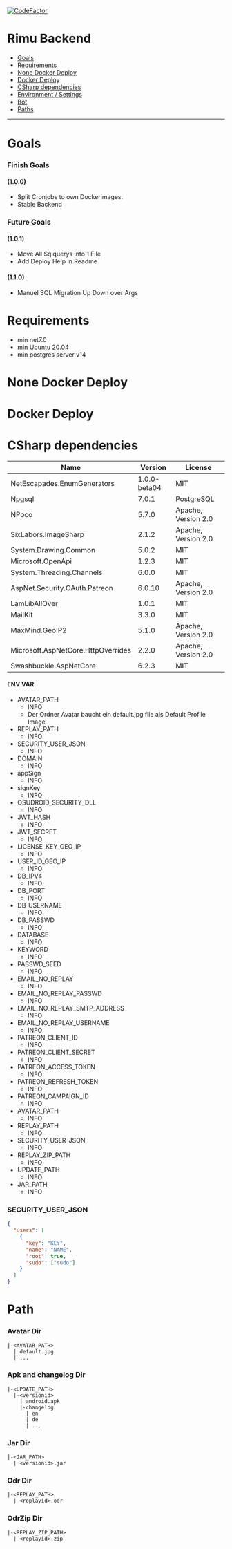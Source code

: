 [![CodeFactor](https://www.codefactor.io/repository/github/osudroid/o-nightly/badge)](https://www.codefactor.io/repository/github/osudroid/o-nightly)

Rimu Backend
=============================
- [Goals](#goals)
- [Requirements](#requirements)
- [None Docker Deploy](#none-docker-deploy)
- [Docker Deploy](#docker-deploy)
- [CSharp dependencies](#csharp-dependencies)
- [Environment / Settings](#environment)
- [Bot](#securityuserjson)
- [Paths](#path)
----------------------------------

# Goals

### Finish Goals
#### (1.0.0)
- Split Cronjobs to own Dockerimages.
- Stable Backend
### Future Goals
#### (1.0.1)
- Move All Sqlquerys into 1 File
- Add Deploy Help in Readme
#### (1.1.0)
- Manuel SQL Migration Up Down over Args



# Requirements
- min net7.0
- min Ubuntu 20.04
- min postgres server v14


# None Docker Deploy



# Docker Deploy



# CSharp dependencies
| Name                               | Version      | License                            |
| -----------------------------------|--------------|------------------------------------|
| NetEscapades.EnumGenerators        | 1.0.0-beta04 | MIT                                |
| Npgsql                             | 7.0.1        | PostgreSQL                         |
| NPoco                              | 5.7.0        | Apache, Version 2.0                |
| SixLabors.ImageSharp               | 2.1.2        | Apache, Version 2.0                |
| System.Drawing.Common              | 5.0.2        | MIT                                |
| Microsoft.OpenApi                  | 1.2.3        | MIT                                |
| System.Threading.Channels          | 6.0.0        | MIT                                |
| AspNet.Security.OAuth.Patreon      | 6.0.10       | Apache, Version 2.0                |
| LamLibAllOver                      | 1.0.1        | MIT                                |
| MailKit                            | 3.3.0        | MIT                                |
| MaxMind.GeoIP2                     | 5.1.0        | Apache, Version 2.0                |
| Microsoft.AspNetCore.HttpOverrides | 2.2.0        | Apache, Version 2.0                |
| Swashbuckle.AspNetCore             | 6.2.3        | MIT                                |

#### ENV VAR
- AVATAR_PATH
  - INFO 
  - Der Ordner Avatar baucht ein default.jpg file als Default Profile Image
- REPLAY_PATH
  - INFO 
- SECURITY_USER_JSON
  - INFO 
- DOMAIN
  - INFO 
- appSign
  - INFO 
- signKey
  - INFO 
- OSUDROID_SECURITY_DLL
  - INFO 
- JWT_HASH
  - INFO 
- JWT_SECRET
  - INFO 
- LICENSE_KEY_GEO_IP
  - INFO 
- USER_ID_GEO_IP
  - INFO 
- DB_IPV4
  - INFO 
- DB_PORT
  - INFO 
- DB_USERNAME
  - INFO 
- DB_PASSWD
  - INFO 
- DATABASE
  - INFO 
- KEYWORD
  - INFO 
- PASSWD_SEED
  - INFO 
- EMAIL_NO_REPLAY
  - INFO 
- EMAIL_NO_REPLAY_PASSWD
  - INFO 
- EMAIL_NO_REPLAY_SMTP_ADDRESS
  - INFO 
- EMAIL_NO_REPLAY_USERNAME
  - INFO 
- PATREON_CLIENT_ID
  - INFO 
- PATREON_CLIENT_SECRET
  - INFO 
- PATREON_ACCESS_TOKEN
  - INFO 
- PATREON_REFRESH_TOKEN
  - INFO 
- PATREON_CAMPAIGN_ID
  - INFO 
- AVATAR_PATH
  - INFO
- REPLAY_PATH
  - INFO
- SECURITY_USER_JSON
  - INFO
- REPLAY_ZIP_PATH
  - INFO 
- UPDATE_PATH
  - INFO
- JAR_PATH
  - INFO

### SECURITY_USER_JSON
```json
{
  "users": [
    {
      "key": "KEY",
      "name": "NAME",
      "root": true,
      "sudo": ["sudo"]
    }
  ]
}
```
# Path
### Avatar Dir
```
|-<AVATAR_PATH>
  | default.jpg
  | ... 
```

### Apk and changelog Dir
```
|-<UPDATE_PATH>
  |-<versionid>
    | android.apk
    |-changelog
      | en
      | de
      | ...
```

### Jar Dir
```
|-<JAR_PATH>
  | <versionid>.jar
```

### Odr Dir
```
|-<REPLAY_PATH>
  | <replayid>.odr
```

### OdrZip Dir
```
|-<REPLAY_ZIP_PATH>
  | <replayid>.zip
```
